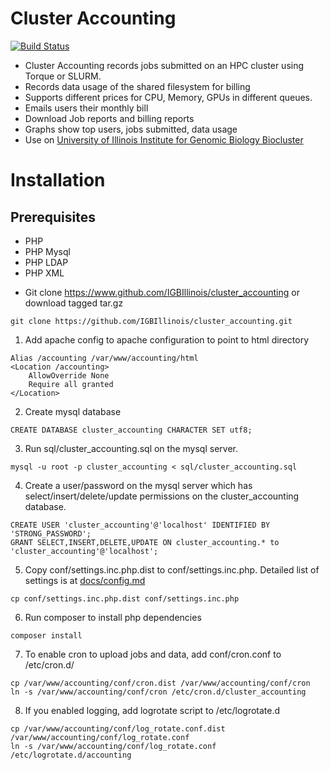 # Cluster Accounting
[![Build Status](https://github.com/IGBIllinois/cluster_accounting/actions/workflows/main.yml/badge.svg)](https://github.com/IGBIllinois/cluster_accounting/actions/workflows/main.yml)

- Cluster Accounting records jobs submitted on an HPC cluster using Torque or SLURM.
- Records data usage of the shared filesystem for billing
- Supports different prices for CPU, Memory, GPUs in different queues.
- Emails users their monthly bill
- Download Job reports and billing reports
- Graphs show top users, jobs submitted, data usage
- Use on [University of Illinois Institute for Genomic Biology Biocluster](http://biocluster.igb.illinois.edu)

# Installation

## Prerequisites
- PHP
- PHP Mysql
- PHP LDAP
- PHP XML

* Git clone https://www.github.com/IGBIllinois/cluster_accounting or download tagged tar.gz
```
git clone https://github.com/IGBIllinois/cluster_accounting.git
```

1.  Add apache config to apache configuration to point to html directory
```
Alias /accounting /var/www/accounting/html
<Location /accounting>
	AllowOverride None
	Require all granted
</Location>
```
2.  Create mysql database
```
CREATE DATABASE cluster_accounting CHARACTER SET utf8;
```

3.  Run sql/cluster_accounting.sql on the mysql server.
```
mysql -u root -p cluster_accounting < sql/cluster_accounting.sql
```
4.  Create a user/password on the mysql server which has select/insert/delete/update permissions on the cluster_accounting database.
```
CREATE USER 'cluster_accounting'@'localhost' IDENTIFIED BY 'STRONG_PASSWORD';
GRANT SELECT,INSERT,DELETE,UPDATE ON cluster_accounting.* to 'cluster_accounting'@'localhost';
```
5.  Copy conf/settings.inc.php.dist to conf/settings.inc.php.  Detailed list of settings is at [docs/config.md](docs/config.md)
```
cp conf/settings.inc.php.dist conf/settings.inc.php
```

6.  Run composer to install php dependencies
```
composer install
```
7.  To enable cron to upload jobs and data, add conf/cron.conf to /etc/cron.d/
```
cp /var/www/accounting/conf/cron.dist /var/www/accounting/conf/cron
ln -s /var/www/accounting/conf/cron /etc/cron.d/cluster_accounting
```
8.  If you enabled logging, add logrotate script to /etc/logrotate.d
```
cp /var/www/accounting/conf/log_rotate.conf.dist /var/www/accounting/conf/log_rotate.conf
ln -s /var/www/accounting/conf/log_rotate.conf /etc/logrotate.d/accounting
```


